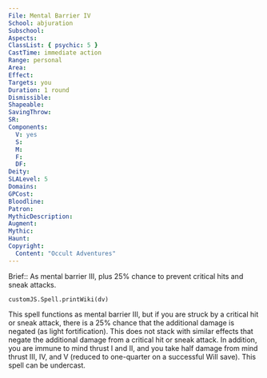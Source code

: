 ```yaml
---
File: Mental Barrier IV
School: abjuration
Subschool: 
Aspects: 
ClassList: { psychic: 5 }
CastTime: immediate action
Range: personal
Area: 
Effect: 
Targets: you
Duration: 1 round
Dismissible: 
Shapeable: 
SavingThrow: 
SR: 
Components:
  V: yes
  S: 
  M: 
  F: 
  DF: 
Deity: 
SLALevel: 5
Domains: 
GPCost: 
Bloodline: 
Patron: 
MythicDescription: 
Augment: 
Mythic: 
Haunt: 
Copyright:
  Content: "Occult Adventures"
---
```

Brief:: As mental barrier III, plus 25% chance to prevent critical hits and sneak attacks.

```dataviewjs
customJS.Spell.printWiki(dv)
```

This spell functions as mental barrier III, but if you are struck by a critical hit or sneak attack, there is a 25% chance that the additional damage is negated (as light fortification). This does not stack with similar effects that negate the additional damage from a critical hit or sneak attack. In addition, you are immune to mind thrust I and II, and you take half damage from mind thrust III, IV, and V (reduced to one-quarter on a successful Will save). This spell can be undercast.
